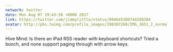 ```yaml
---
network: twitter
date: Mon Aug 07 19:43:56 +0000 2017
link: https://twitter.com/jimmylittle/status/894645300744208384
avatar: http://pbs.twimg.com/profile_images/280307260/IMG_3651_2_normal.jpg
---
```


Hive Mind: Is there an iPad RSS reader with keyboard shortcuts? Tried a bunch, and none support paging through with arrow keys.
